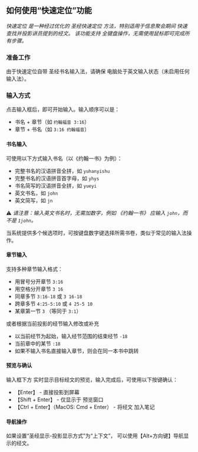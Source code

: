 ## 如何使用“快速定位”功能

_快速定位 是一种经过优化的 圣经快速定位 方法，特别适用于信息聚会期间 快速查找并投影讲员提到的经文。
该功能支持 全键盘操作，无需使用鼠标即可完成所有步骤。_

### 准备工作

由于快速定位自带 圣经书名输入法，请确保 电脑处于英文输入状态（未启用任何输入法）。

### 输入方式

点击输入框后，即可开始输入。输入顺序可以是：

-   书名 + 章节（如 `约翰福音 3:16`）
-   章节 + 书名（如 `3:16 约翰福音`）

#### 书名输入

可使用以下方式输入书名（以《约翰一书》为例）：

-   完整书名的汉语拼音全拼，如 `yuhanyishu`
-   完整书名的汉语拼音首字母，如 `yhys`
-   书名简写的汉语拼音全拼，如 `yueyi`
-   英文书名，如 `john`
-   英文简写，如 `jn`

⚠ _请注意：输入英文书名时，无需加数字，例如 《约翰一书》 应输入 `john`，而不是 `1john`。_

当系统提供多个候选项时，可按键盘数字键选择所需书卷，类似于常见的输入法操作。

#### 章节输入

支持多种章节输入格式：

-   用冒号分开章节 `3:16`
-   用空格分开章节 `3 16`
-   同章多节 `3:16-18` 或 `3 16-18`
-   跨章多节 `4:25-5:10` 或 `4 25-5 10`
-   某章第一节 `3` （等同于 `3:1`）

或者根据当前投影的经节输入修改或补充

-   以当前经节为起始，输入经节范围的结束经节 `-18`
-   当前章中的某节 `:18`
-   如果不输入书名直接输入章节，则会在同一本书中跳转

#### 预览与确认

输入框下方 实时显示目标经文的预览，输入完成后，可使用以下按键确认：

-   【Enter】 - 直接投影到屏幕
-   【Shift + Enter】 - 仅显示于 预览窗口
-   【Ctrl + Enter】（MacOS: Cmd + Enter） - 将经文 加入笔记

#### 导航操作

如果设置“圣经显示-投影显示方式”为“上下文”，
可以使用【Alt+方向键】导航显示的经文。
